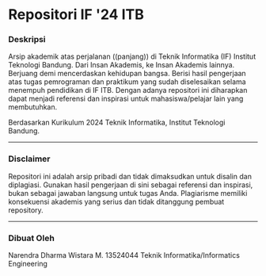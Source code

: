 # Repositori IF '24 ITB

### Deskripsi
Arsip akademik atas perjalanan ((panjang)) di Teknik Informatika (IF) Institut Teknologi Bandung. Dari Insan Akademis, ke Insan Akademis lainnya. Berjuang demi mencerdaskan kehidupan bangsa. 
Berisi hasil pengerjaan atas tugas pemrograman dan praktikum yang sudah diselesaikan selama menempuh pendidikan di IF ITB. 
Dengan adanya repositori ini diharapkan dapat menjadi referensi dan inspirasi untuk mahasiswa/pelajar lain yang membutuhkan. 

Berdasarkan Kurikulum 2024 Teknik Informatika, Institut Teknologi Bandung. 
 
---
### Disclaimer
Repositori ini adalah arsip pribadi dan tidak dimaksudkan untuk disalin dan diplagiasi. Gunakan hasil pengerjaan di sini sebagai referensi dan inspirasi, bukan sebagai jawaban langsung untuk tugas Anda. Plagiarisme memiliki konsekuensi akademis yang serius dan tidak ditanggung pembuat repository.

---
### Dibuat Oleh
Narendra Dharma Wistara M.
13524044
Teknik Informatika/Informatics Engineering
